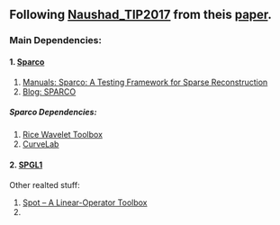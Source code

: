 ## Following [Naushad_TIP2017](https://in.mathworks.com/matlabcentral/fileexchange/62713-naushad_tip2017) from theis [paper](https://doi.org/10.1109/TIP.2017.2700719).

### Main Dependencies:
#### 1. [Sparco](https://github.com/MPF-Optimization-Laboratory/Sparco)

1. [Manuals: Sparco: A Testing Framework for Sparse Reconstruction](https://personal.math.ubc.ca/~oyilmaz/preprints/sparco.pdf)
2. [Blog: SPARCO
](https://friedlander.io/software/sparco/)

##### Sparco Dependencies:
1. [Rice Wavelet Toolbox](https://www.ece.rice.edu/dsp/software/rwt.shtml)
2. [CurveLab](http://www.curvelet.org/)


#### 2. [SPGL1](https://friedlander.io/spgl1/)


Other realted stuff:
1. [Spot – A Linear-Operator Toolbox](http://www.cs.ubc.ca/labs/scl/spot/)
2. []()
